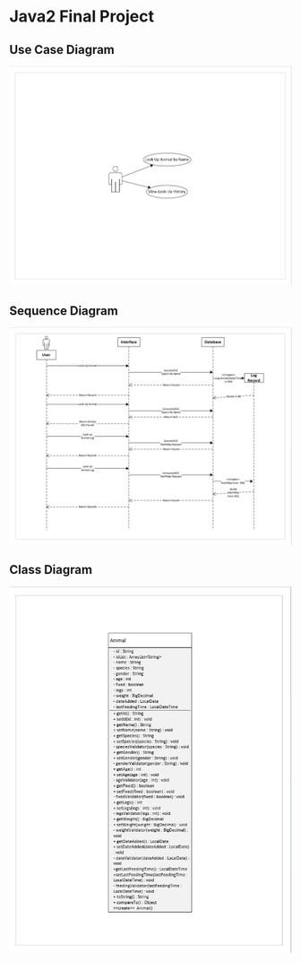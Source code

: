 # Java2 Final Project


## Use Case Diagram
!["Use Case Diagram"](images/UseCaseDiagram.png)
## Sequence Diagram
!["Sequence Diagram"](images/SequenceDiagram.png)
## Class Diagram
!["Class Diagram"](images/ClassDiagram.png)


